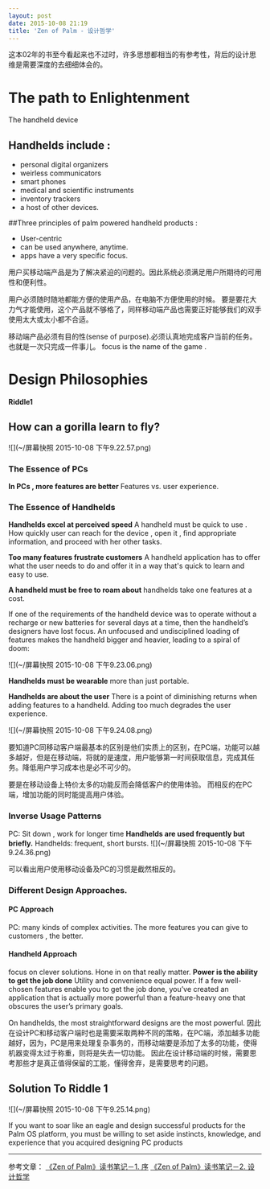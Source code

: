 ```yaml
---
layout: post
date: 2015-10-08 21:19
title: 'Zen of Palm - 设计哲学'
---
```


这本02年的书至今看起来也不过时，许多思想都相当的有参考性，背后的设计思维是需要深度的去细细体会的。 

# The path to Enlightenment 
The handheld device 

## Handhelds include : 
* personal digital organizers 
* weirless communicators 
* smart phones 
* medical and scientific instruments 
* inventory trackers 
* a host of other devices. 

##Three principles of palm powered handheld products : 
* User-centric 
* can be used anywhere, anytime. 
* apps have a very specific focus. 

用户买移动端产品是为了解决紧迫的问题的。因此系统必须满足用户所期待的可用性和便利性。

用户必须随时随地都能方便的使用产品，在电脑不方便使用的时候。 要是要花大力气才能使用，这个产品就不够格了，同样移动端产品也需要正好能够我们的双手使用太大或太小都不合适。 

移动端产品必须有目的性(sense of purpose).必须认真地完成客户当前的任务。 也就是一次只完成一件事儿。 
focus is the name of the game . 

# Design Philosophies 

**Riddle1** 
## How can a gorilla learn to fly? 
![](~/屏幕快照 2015-10-08 下午9.22.57.png)

### The Essence of PCs
**In PCs , more features are better**
Features vs. user experience. 
### The Essence of Handhelds 

**Handhelds excel at perceived speed**
A handheld must be quick to use . 
How quickly user can reach for the device , open it , find appropriate information, and proceed with her other tasks. 

**Too many features frustrate customers**
A handheld application has to offer what the user needs to do and offer it in a way that's quick to learn and easy to use. 

**A handheld must be free to roam about** 
handhelds take one features at a cost. 

If one of the requirements of the handheld device was to operate without a recharge or new batteries for several days at a time, then the handheld’s designers have lost focus. An unfocused and undisciplined loading of features makes the handheld bigger and heavier, leading to a spiral of doom:

![](~/屏幕快照 2015-10-08 下午9.23.06.png)

**Handhelds must be wearable** 
more than just portable. 

**Handhelds are about the user**
There is a point of diminishing returns when adding features to a handheld. Adding too much degrades the user experience. 

![](~/屏幕快照 2015-10-08 下午9.24.08.png)

要知道PC同移动客户端最基本的区别是他们实质上的区别，在PC端，功能可以越多越好，但是在移动端，将就的是速度，用户能够第一时间获取信息，完成其任务。降低用户学习成本也是必不可少的。 

要是在移动设备上特价太多的功能反而会降低客户的使用体验。 
而相反的在PC端，增加功能的同时能提高用户体验。 

### Inverse Usage Patterns 
PC: Sit down , work for longer time 
**Handhelds are used frequently but briefly.**
Handhelds: frequent, short bursts. 
![](~/屏幕快照 2015-10-08 下午9.24.36.png)

可以看出用户使用移动设备及PC的习惯是截然相反的。 

### Different Design Approaches. 
#### PC Approach 
PC: many kinds of complex activities. 
The more features you can give to customers , the better. 
#### Handheld Approach 
focus on clever solutions. 
Hone in on that really matter. 
**Power is the ability to get the job done**
Utility and convenience equal power. 
If a few well-chosen features enable you to get the job done, you’ve created an application that is actually more powerful than a feature-heavy one that obscures the user’s primary goals.

On handhelds, the most straightforward designs are the most powerful.
因此在设计PC和移动客户端时也是需要采取两种不同的策略，在PC端，添加越多功能越好，因为，PC是用来处理复杂事务的，而移动端要是添加了太多的功能，使得机器变得太过于称重，则将是失去一切功能。 因此在设计移动端的时候，需要思考那些才是真正值得保留的工能，懂得舍弃，是需要思考的问题。

## Solution To Riddle 1 

![](~/屏幕快照 2015-10-08 下午9.25.14.png)

If you want to soar like an eagle and design successful products for the Palm OS platform, you must be willing to set aside instincts, knowledge, and experience that you acquired designing PC products
****
参考文章：
[《Zen of Palm》读书笔记－1. 序](http://dingyu.me/post/92885253446/zen-of-palm-notes-1)
[《Zen of Palm》读书笔记－2. 设计哲学](http://dingyu.me/post/92885296911/zen-of-palm-notes-2)